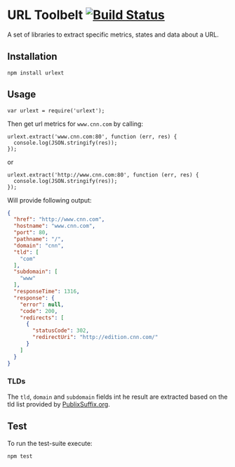 URL Toolbelt [![Build Status](https://travis-ci.org/Woorank/node-url-tools.png?branch=master)](https://travis-ci.org/Woorank/node-url-tools)
============

A set of libraries to extract specific metrics, states and data about a URL.

## Installation

```node
npm install urlext
```

## Usage

```node
var urlext = require('urlext');
```

Then get url metrics for `www.cnn.com` by calling:

```node
urlext.extract('www.cnn.com:80', function (err, res) {
  console.log(JSON.stringify(res));
});
```
or

```node
urlext.extract('http://www.cnn.com:80', function (err, res) {
  console.log(JSON.stringify(res));
});
```

Will provide following output:
```json
{
  "href": "http://www.cnn.com",
  "hostname": "www.cnn.com",
  "port": 80,
  "pathname": "/",
  "domain": "cnn",
  "tld": [
    "com"
  ],
  "subdomain": [
    "www"
  ],
  "responseTime": 1316,
  "response": {
    "error": null,
    "code": 200,
    "redirects": [
      {
        "statusCode": 302,
        "redirectUri": "http://edition.cnn.com/"
      }
    ]
  }
}
```

### TLDs

The `tld`, `domain` and `subdomain` fields int he result are extracted based on the tld list provided by [PublixSuffix.org](http://publicsuffix.org).

## Test

To run the test-suite execute:

```
npm test
```
